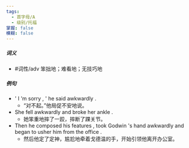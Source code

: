 ```yaml
---
tags:
  - 首字母/A
  - 级别/托福
掌握: false
模糊: false
---
```

##### 词义
- #词性/adv  笨拙地；难看地；无技巧地
##### 例句
- ' I 'm sorry , ' he said awkwardly .
	- “对不起。”他局促不安地说。
- She fell awkwardly and broke her ankle .
	- 她笨重地摔了一跤，摔断了踝关节。
- Then he composed his features , took Godwin 's hand awkwardly and began to usher him from the office .
	- 然后他定了定神，尴尬地牵着戈德温的手，开始引领他离开办公室。
